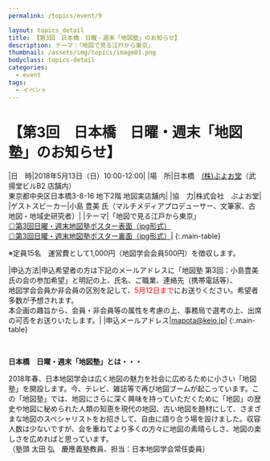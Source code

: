 ```yaml
---
permalink: /topics/event/9

layout: topics_detail
title: 【第3回　日本橋　日曜・週末「地図塾」のお知らせ】
description: テーマ：「地図で見る江戸から東京」
thumbnail: /assets/img/topics/image01.png
bodyclass: topics-detail
categories:
  - event
tags:
  - イベント
---
```


# 【第3回　日本橋　日曜・週末「地図塾」のお知らせ】

|日　時|2018年5月13日（日）10:00-12:00|
|場　所|日本橋　[(株)ぶよお堂](http://www.buyodoshop.com/)（武揚堂ビルB2 店舗内）<br>東京都中央区日本橋3-8-16 地下2階 地図実店舗内|
|協　力|株式会社　ぶよお堂|
|ゲストスピーカー|小島 豊美 氏（マルチメディアプロデューサー、文筆家、古地図・地域史研究者）|
|テーマ|「地図で見る江戸から東京」<br>[◎第3回日曜・週末地図塾ポスター表面（jpg形式）](../../archive/file/program/chizujuku3rd1.jpg)<br>[◎第3回日曜・週末地図塾ポスター裏面（jpg形式）](../../archive/file/program/chizujuku3rd2.jpg)|
{:.main-table}

※定員15名　運営費として1,000円（地図学会会員500円）を徴収します。

|申込方法|申込希望者の方は下記のメールアドレスに「地図塾 第3回：小島豊美氏の会の参加希望」と明記の上、氏名、ご職業、連絡先（携帯電話等）、<br>地図学会会員か非会員の区別を記して、<font color="#ff0000">5月12日まで</font>にお送りください。希望者多数が予想されます。<br>本企画の趣旨から、会員・非会員等の属性を考慮の上、事務局で選考の上、出席の可否をお送りいたします。|
|申込メールアドレス|[mapota@keio.jp](<mailto:mapota@keio.jp>)|
{:.main-table}

<br>

**日本橋　日曜・週末「地図塾」とは・・・**

2018年春、日本地図学会は広く地図の魅力を社会に広めるために小さい「地図塾」を開設します。今、テレビ、雑誌等で再び地図ブームが起こっています。この「地図塾」では、地図にさらに深く興味を持っていただくために「地図」の歴史や地図に秘められた人類の知恵を現代の地図、古い地図を題材にして、さまざまな地図のスペシャリストをお招きして、自由に語り合う場を設けました。収容人数は少ないですが、会を重ねてより多くの方々に地図の素晴らしさ、地図の楽しさを広めればと思っています。<br>
（塾頭 太田 弘　慶應義塾教員、担当：日本地図学会常任委員）
